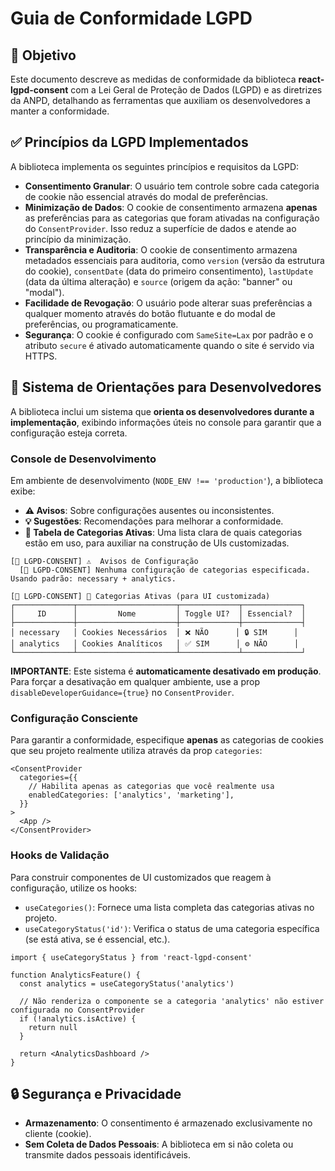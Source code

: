 # Guia de Conformidade LGPD

## 📜 Objetivo

Este documento descreve as medidas de conformidade da biblioteca **react-lgpd-consent** com a Lei Geral de Proteção de Dados (LGPD) e as diretrizes da ANPD, detalhando as ferramentas que auxiliam os desenvolvedores a manter a conformidade.

## ✅ Princípios da LGPD Implementados

A biblioteca implementa os seguintes princípios e requisitos da LGPD:

- **Consentimento Granular**: O usuário tem controle sobre cada categoria de cookie não essencial através do modal de preferências.
- **Minimização de Dados**: O cookie de consentimento armazena **apenas** as preferências para as categorias que foram ativadas na configuração do `ConsentProvider`. Isso reduz a superfície de dados e atende ao princípio da minimização.
- **Transparência e Auditoria**: O cookie de consentimento armazena metadados essenciais para auditoria, como `version` (versão da estrutura do cookie), `consentDate` (data do primeiro consentimento), `lastUpdate` (data da última alteração) e `source` (origem da ação: "banner" ou "modal").
- **Facilidade de Revogação**: O usuário pode alterar suas preferências a qualquer momento através do botão flutuante e do modal de preferências, ou programaticamente.
- **Segurança**: O cookie é configurado com `SameSite=Lax` por padrão e o atributo `secure` é ativado automaticamente quando o site é servido via HTTPS.

## 🧠 Sistema de Orientações para Desenvolvedores

A biblioteca inclui um sistema que **orienta os desenvolvedores durante a implementação**, exibindo informações úteis no console para garantir que a configuração esteja correta.

### Console de Desenvolvimento

Em ambiente de desenvolvimento (`NODE_ENV !== 'production'`), a biblioteca exibe:

- **⚠️ Avisos**: Sobre configurações ausentes ou inconsistentes.
- **💡 Sugestões**: Recomendações para melhorar a conformidade.
- **🔧 Tabela de Categorias Ativas**: Uma lista clara de quais categorias estão em uso, para auxiliar na construção de UIs customizadas.

```
[🍪 LGPD-CONSENT] ⚠️  Avisos de Configuração
  [🍪 LGPD-CONSENT] Nenhuma configuração de categorias especificada. Usando padrão: necessary + analytics.

[🍪 LGPD-CONSENT] 🔧 Categorias Ativas (para UI customizada)
┌─────────────┬──────────────────────┬─────────────┬─────────────┐
│     ID      │         Nome         │ Toggle UI?  │ Essencial?  │
├─────────────┼──────────────────────┼─────────────┼─────────────┤
│ necessary   │ Cookies Necessários  │ ❌ NÃO      │ 🔒 SIM      │
│ analytics   │ Cookies Analíticos   │ ✅ SIM      │ ⚙️ NÃO      │
└─────────────┴──────────────────────┴─────────────┴─────────────┘
```

**IMPORTANTE**: Este sistema é **automaticamente desativado em produção**. Para forçar a desativação em qualquer ambiente, use a prop `disableDeveloperGuidance={true}` no `ConsentProvider`.

### Configuração Consciente

Para garantir a conformidade, especifique **apenas** as categorias de cookies que seu projeto realmente utiliza através da prop `categories`:

```tsx
<ConsentProvider
  categories={{
    // Habilita apenas as categorias que você realmente usa
    enabledCategories: ['analytics', 'marketing'],
  }}
>
  <App />
</ConsentProvider>
```

### Hooks de Validação

Para construir componentes de UI customizados que reagem à configuração, utilize os hooks:

- `useCategories()`: Fornece uma lista completa das categorias ativas no projeto.
- `useCategoryStatus('id')`: Verifica o status de uma categoria específica (se está ativa, se é essencial, etc.).

```tsx
import { useCategoryStatus } from 'react-lgpd-consent'

function AnalyticsFeature() {
  const analytics = useCategoryStatus('analytics')

  // Não renderiza o componente se a categoria 'analytics' não estiver configurada no ConsentProvider
  if (!analytics.isActive) {
    return null
  }

  return <AnalyticsDashboard />
}
```

## 🔒 Segurança e Privacidade

- **Armazenamento**: O consentimento é armazenado exclusivamente no cliente (cookie).
- **Sem Coleta de Dados Pessoais**: A biblioteca em si não coleta ou transmite dados pessoais identificáveis.
